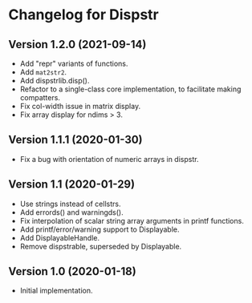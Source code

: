 Changelog for Dispstr
======================

Version 1.2.0 (2021-09-14)
--------------------------

* Add "repr" variants of functions.
* Add `mat2str2`.
* Add dispstrlib.disp().
* Refactor to a single-class core implementation, to facilitate making compatters.
* Fix col-width issue in matrix display.
* Fix array display for ndims > 3.

Version 1.1.1 (2020-01-30)
--------------------------

* Fix a bug with orientation of numeric arrays in dispstr.

Version 1.1 (2020-01-29)
------------------------

* Use strings instead of cellstrs.
* Add errords() and warningds().
* Fix interpolation of scalar string array arguments in printf functions.
* Add printf/error/warning support to Displayable.
* Add DisplayableHandle.
* Remove dispstrable, superseded by Displayable.

Version 1.0 (2020-01-18)
----------------------

* Initial implementation.
